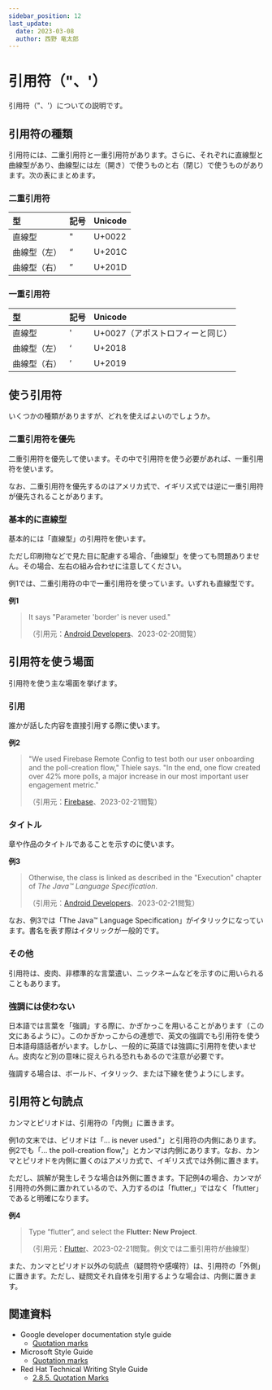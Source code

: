 ```yaml
---
sidebar_position: 12
last_update:
  date: 2023-03-08
  author: 西野 竜太郎
---
```


# 引用符（"、'）

引用符（"、'）についての説明です。

## 引用符の種類

引用符には、二重引用符と一重引用符があります。さらに、それぞれに直線型と曲線型があり、曲線型には左（開き）で使うものと右（閉じ）で使うものがあります。次の表にまとめます。

### 二重引用符

|型|記号|Unicode|
|:-|:-|:-|
|直線型|"|U+0022|
|曲線型（左）|“|U+201C|
|曲線型（右）|”|U+201D|

### 一重引用符

|型|記号|Unicode|
|:-|:-|:-|
|直線型|'|U+0027（アポストロフィーと同じ）|
|曲線型（左）|‘|U+2018|
|曲線型（右）|’|U+2019|

## 使う引用符

いくつかの種類がありますが、どれを使えばよいのでしょうか。

### 二重引用符を優先

二重引用符を優先して使います。その中で引用符を使う必要があれば、一重引用符を使います。

なお、二重引用符を優先するのはアメリカ式で、イギリス式では逆に一重引用符が優先されることがあります。

### 基本的に直線型

基本的には「直線型」の引用符を使います。

ただし印刷物などで見た目に配慮する場合、「曲線型」を使っても問題ありません。その場合、左右の組み合わせに注意してください。

例1では、二重引用符の中で一重引用符を使っています。いずれも直線型です。

**例1**

> It says "Parameter 'border' is never used."
>
> （引用元：[Android Developers](https://developer.android.com/codelabs/basic-android-kotlin-training-kotlin-birthday-message#3)、2023-02-20閲覧）

## 引用符を使う場面

引用符を使う主な場面を挙げます。

### 引用

誰かが話した内容を直接引用する際に使います。

**例2**

> "We used Firebase Remote Config to test both our user onboarding and the poll-creation flow," Thiele says. "In the end, one flow created over 42% more polls, a major increase in our most important user engagement metric."
>
> （引用元：[Firebase](https://firebase.google.com/case-studies/doodle)、2023-02-21閲覧）

### タイトル

章や作品のタイトルであることを示すのに使います。

**例3**

> Otherwise, the class is linked as described in the "Execution" chapter of _The Java™ Language Specification_.
>
> （引用元：[Android Developers](https://developer.android.com/reference/java/lang/ClassLoader)、2023-02-21閲覧）

なお、例3では「The Java™ Language Specification」がイタリックになっています。書名を表す際はイタリックが一般的です。

### その他

引用符は、皮肉、非標準的な言葉遣い、ニックネームなどを示すのに用いられることもあります。

### 強調には使わない

日本語では言葉を「強調」する際に、かぎかっこを用いることがあります（この文にあるように）。このかぎかっこからの連想で、英文の強調でも引用符を使う日本語母語話者がいます。しかし、一般的に英語では強調に引用符を使いません。皮肉など別の意味に捉えられる恐れもあるので注意が必要です。

強調する場合は、ボールド、イタリック、または下線を使うようにします。

## 引用符と句読点

カンマとピリオドは、引用符の「内側」に置きます。

例1の文末では、ピリオドは「... is never used."」と引用符の内側にあります。例2でも「... the poll-creation flow,"」とカンマは内側にあります。なお、カンマとピリオドを内側に置くのはアメリカ式で、イギリス式では外側に置きます。

ただし、誤解が発生しそうな場合は外側に置きます。下記例4の場合、カンマが引用符の外側に置かれているので、入力するのは「flutter,」ではなく「flutter」であると明確になります。

**例4**

> Type “flutter”, and select the **Flutter: New Project**.
> 
> （引用元：[Flutter](https://docs.flutter.dev/get-started/test-drive?tab=vscode)、2023-02-21閲覧。例文では二重引用符が曲線型）

また、カンマとピリオド以外の句読点（疑問符や感嘆符）は、引用符の「外側」に置きます。ただし、疑問文それ自体を引用するような場合は、内側に置きます。

## 関連資料

- Google developer documentation style guide
    - [Quotation marks](https://developers.google.com/style/quotation-marks)
- Microsoft Style Guide
    - [Quotation marks](https://learn.microsoft.com/en-us/style-guide/punctuation/quotation-marks)
- Red Hat Technical Writing Style Guide
    - [2.8.5. Quotation Marks](https://stylepedia.net/style/6.0/#quotation-marks)